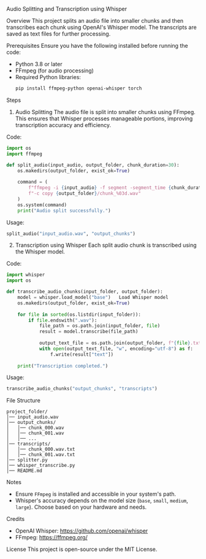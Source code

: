  Audio Splitting and Transcription using Whisper

 Overview
This project splits an audio file into smaller chunks and then transcribes each chunk using OpenAI's Whisper model. The transcripts are saved as text files for further processing.

 Prerequisites
Ensure you have the following installed before running the code:

- Python 3.8 or later
- FFmpeg (for audio processing)
- Required Python libraries:
  ```bash
  pip install ffmpeg-python openai-whisper torch
  ```

 Steps

 1. Audio Splitting
The audio file is split into smaller chunks using FFmpeg. This ensures that Whisper processes manageable portions, improving transcription accuracy and efficiency.

Code:
```python
import os
import ffmpeg

def split_audio(input_audio, output_folder, chunk_duration=30):
    os.makedirs(output_folder, exist_ok=True)
    
    command = (
        f"ffmpeg -i {input_audio} -f segment -segment_time {chunk_duration} "
        f"-c copy {output_folder}/chunk_%03d.wav"
    )
    os.system(command)
    print("Audio split successfully.")
```

Usage:
```python
split_audio("input_audio.wav", "output_chunks")
```

 2. Transcription using Whisper
Each split audio chunk is transcribed using the Whisper model.

Code:
```python
import whisper
import os

def transcribe_audio_chunks(input_folder, output_folder):
    model = whisper.load_model("base")   Load Whisper model
    os.makedirs(output_folder, exist_ok=True)
    
    for file in sorted(os.listdir(input_folder)):
        if file.endswith(".wav"):
            file_path = os.path.join(input_folder, file)
            result = model.transcribe(file_path)
            
            output_text_file = os.path.join(output_folder, f"{file}.txt")
            with open(output_text_file, "w", encoding="utf-8") as f:
                f.write(result["text"])
    
    print("Transcription completed.")
```

Usage:
```python
transcribe_audio_chunks("output_chunks", "transcripts")
```

 File Structure
```
project_folder/
│── input_audio.wav
│── output_chunks/
│   │── chunk_000.wav
│   │── chunk_001.wav
│   │── ...
│── transcripts/
│   │── chunk_000.wav.txt
│   │── chunk_001.wav.txt
│── splitter.py
│── whisper_transcribe.py
│── README.md
```

 Notes
- Ensure `FFmpeg` is installed and accessible in your system's path.
- Whisper's accuracy depends on the model size (`base`, `small`, `medium`, `large`). Choose based on your hardware and needs.

 Credits
- OpenAI Whisper: https://github.com/openai/whisper
- FFmpeg: https://ffmpeg.org/

 License
This project is open-source under the MIT License.

